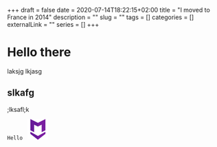 +++
draft = false
date = 2020-07-14T18:22:15+02:00
title = "I moved to France in 2014"
description = ""
slug = ""
tags = []
categories = []
externalLink = ""
series = []
+++

# Hello there
laksjg
lkjasg
## slkafg
;lksafl;k


``Hello ``
![Hello](https://github.com/adam-p/markdown-here/raw/master/src/common/images/icon48.png "Logo Title Text 1")
